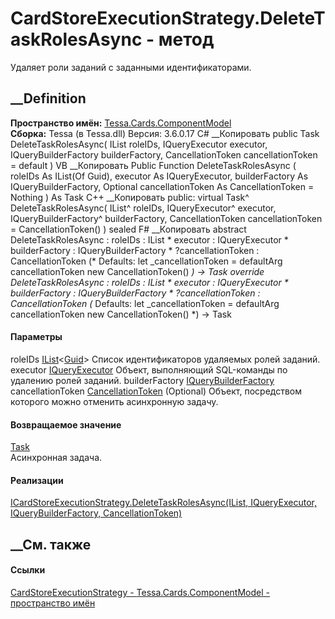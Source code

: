 # CardStoreExecutionStrategy.DeleteTaskRolesAsync - метод
Удаляет роли заданий с заданными идентификаторами.
##  __Definition
 **Пространство имён:**
[Tessa.Cards.ComponentModel](N_Tessa_Cards_ComponentModel.htm)  
 **Сборка:** Tessa (в Tessa.dll) Версия: 3.6.0.17
C# __Копировать
     public Task DeleteTaskRolesAsync(
    	IList<Guid> roleIDs,
    	IQueryExecutor executor,
    	IQueryBuilderFactory builderFactory,
    	CancellationToken cancellationToken = default
    )
VB __Копировать
     Public Function DeleteTaskRolesAsync ( 
    	roleIDs As IList(Of Guid),
    	executor As IQueryExecutor,
    	builderFactory As IQueryBuilderFactory,
    	Optional cancellationToken As CancellationToken = Nothing
    ) As Task
C++ __Копировать
     public:
    virtual Task^ DeleteTaskRolesAsync(
    	IList<Guid>^ roleIDs, 
    	IQueryExecutor^ executor, 
    	IQueryBuilderFactory^ builderFactory, 
    	CancellationToken cancellationToken = CancellationToken()
    ) sealed
F# __Копировать
     abstract DeleteTaskRolesAsync : 
            roleIDs : IList<Guid> * 
            executor : IQueryExecutor * 
            builderFactory : IQueryBuilderFactory * 
            ?cancellationToken : CancellationToken 
    (* Defaults:
            let _cancellationToken = defaultArg cancellationToken new CancellationToken()
    *)
    -> Task 
    override DeleteTaskRolesAsync : 
            roleIDs : IList<Guid> * 
            executor : IQueryExecutor * 
            builderFactory : IQueryBuilderFactory * 
            ?cancellationToken : CancellationToken 
    (* Defaults:
            let _cancellationToken = defaultArg cancellationToken new CancellationToken()
    *)
    -> Task 
#### Параметры
roleIDs
[IList](https://learn.microsoft.com/dotnet/api/system.collections.generic.ilist-1)<[Guid](https://learn.microsoft.com/dotnet/api/system.guid)>
    Список идентификаторов удаляемых ролей заданий.
executor [IQueryExecutor](T_Tessa_Platform_Data_IQueryExecutor.htm)
    Объект, выполняющий SQL-команды по удалению ролей заданий.
builderFactory
[IQueryBuilderFactory](T_Tessa_Platform_Data_IQueryBuilderFactory.htm)
cancellationToken
[CancellationToken](https://learn.microsoft.com/dotnet/api/system.threading.cancellationtoken)
(Optional)
    Объект, посредством которого можно отменить асинхронную задачу.
#### Возвращаемое значение
[Task](https://learn.microsoft.com/dotnet/api/system.threading.tasks.task)  
Асинхронная задача.
#### Реализации
[ICardStoreExecutionStrategy.DeleteTaskRolesAsync(IList<Guid>, IQueryExecutor,
IQueryBuilderFactory,
CancellationToken)](M_Tessa_Cards_ComponentModel_ICardStoreExecutionStrategy_DeleteTaskRolesAsync.htm)  
##  __См. также
#### Ссылки
[CardStoreExecutionStrategy -
](T_Tessa_Cards_ComponentModel_CardStoreExecutionStrategy.htm)
[Tessa.Cards.ComponentModel - пространство
имён](N_Tessa_Cards_ComponentModel.htm)
